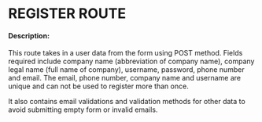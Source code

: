 # REGISTER ROUTE
#### Description:
This route takes in a user data from the form using POST method. Fields required include company name (abbreviation of company name), company legal name (full name of company), username, password, phone number and email. The email, phone number, company name and username are unique and can not be used to register more than once.

It also contains email validations and validation methods for other data to avoid submitting empty form or invalid emails.